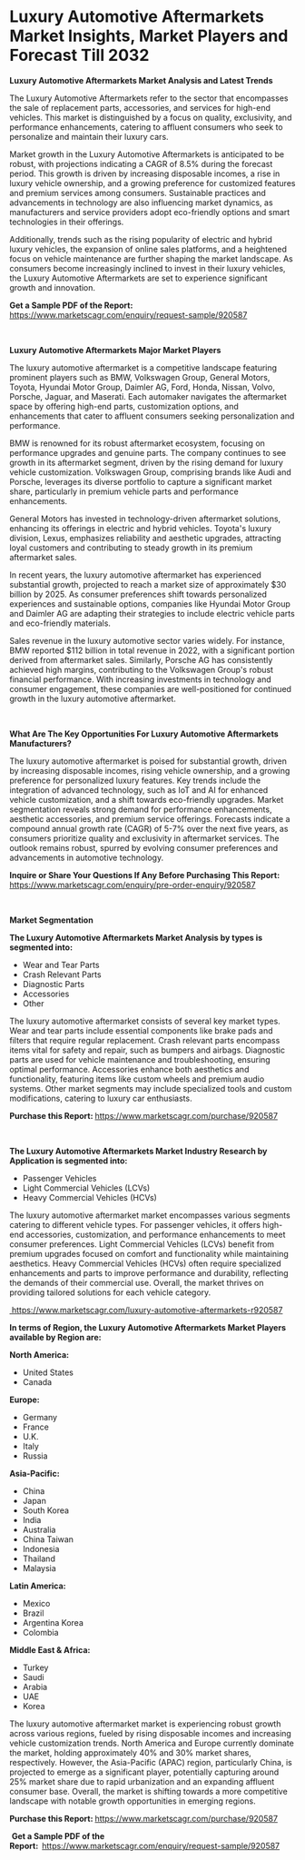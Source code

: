 <p><h1>Luxury Automotive Aftermarkets Market Insights, Market Players and Forecast Till 2032</h1></p><p><strong>Luxury Automotive Aftermarkets Market Analysis and Latest Trends</strong></p>
<p><p>The Luxury Automotive Aftermarkets refer to the sector that encompasses the sale of replacement parts, accessories, and services for high-end vehicles. This market is distinguished by a focus on quality, exclusivity, and performance enhancements, catering to affluent consumers who seek to personalize and maintain their luxury cars.</p><p>Market growth in the Luxury Automotive Aftermarkets is anticipated to be robust, with projections indicating a CAGR of 8.5% during the forecast period. This growth is driven by increasing disposable incomes, a rise in luxury vehicle ownership, and a growing preference for customized features and premium services among consumers. Sustainable practices and advancements in technology are also influencing market dynamics, as manufacturers and service providers adopt eco-friendly options and smart technologies in their offerings.</p><p>Additionally, trends such as the rising popularity of electric and hybrid luxury vehicles, the expansion of online sales platforms, and a heightened focus on vehicle maintenance are further shaping the market landscape. As consumers become increasingly inclined to invest in their luxury vehicles, the Luxury Automotive Aftermarkets are set to experience significant growth and innovation.</p></p>
<p><strong>Get a Sample PDF of the Report:&nbsp;</strong> <a href="https://www.marketscagr.com/enquiry/request-sample/920587?utm_campaign=3661&utm_medium=2&utm_source=Github&utm_content=ia&utm_term=18042025&utm_id=luxury-automotive-aftermarkets">https://www.marketscagr.com/enquiry/request-sample/920587</a></p>
<p>&nbsp;</p>
<p><strong>Luxury Automotive Aftermarkets Major Market Players</strong></p>
<p><p>The luxury automotive aftermarket is a competitive landscape featuring prominent players such as BMW, Volkswagen Group, General Motors, Toyota, Hyundai Motor Group, Daimler AG, Ford, Honda, Nissan, Volvo, Porsche, Jaguar, and Maserati. Each automaker navigates the aftermarket space by offering high-end parts, customization options, and enhancements that cater to affluent consumers seeking personalization and performance.</p><p>BMW is renowned for its robust aftermarket ecosystem, focusing on performance upgrades and genuine parts. The company continues to see growth in its aftermarket segment, driven by the rising demand for luxury vehicle customization. Volkswagen Group, comprising brands like Audi and Porsche, leverages its diverse portfolio to capture a significant market share, particularly in premium vehicle parts and performance enhancements.</p><p>General Motors has invested in technology-driven aftermarket solutions, enhancing its offerings in electric and hybrid vehicles. Toyota's luxury division, Lexus, emphasizes reliability and aesthetic upgrades, attracting loyal customers and contributing to steady growth in its premium aftermarket sales.</p><p>In recent years, the luxury automotive aftermarket has experienced substantial growth, projected to reach a market size of approximately $30 billion by 2025. As consumer preferences shift towards personalized experiences and sustainable options, companies like Hyundai Motor Group and Daimler AG are adapting their strategies to include electric vehicle parts and eco-friendly materials.</p><p>Sales revenue in the luxury automotive sector varies widely. For instance, BMW reported $112 billion in total revenue in 2022, with a significant portion derived from aftermarket sales. Similarly, Porsche AG has consistently achieved high margins, contributing to the Volkswagen Group's robust financial performance. With increasing investments in technology and consumer engagement, these companies are well-positioned for continued growth in the luxury automotive aftermarket.</p></p>
<p>&nbsp;</p>
<p><strong>What Are The Key Opportunities For Luxury Automotive Aftermarkets Manufacturers?</strong></p>
<p><p>The luxury automotive aftermarket is poised for substantial growth, driven by increasing disposable incomes, rising vehicle ownership, and a growing preference for personalized luxury features. Key trends include the integration of advanced technology, such as IoT and AI for enhanced vehicle customization, and a shift towards eco-friendly upgrades. Market segmentation reveals strong demand for performance enhancements, aesthetic accessories, and premium service offerings. Forecasts indicate a compound annual growth rate (CAGR) of 5-7% over the next five years, as consumers prioritize quality and exclusivity in aftermarket services. The outlook remains robust, spurred by evolving consumer preferences and advancements in automotive technology.</p></p>
<p><strong>Inquire or Share Your Questions If Any Before Purchasing This Report:</strong> <a href="https://www.marketscagr.com/enquiry/pre-order-enquiry/920587?utm_campaign=3661&utm_medium=2&utm_source=Github&utm_content=ia&utm_term=18042025&utm_id=luxury-automotive-aftermarkets">https://www.marketscagr.com/enquiry/pre-order-enquiry/920587</a></p>
<p>&nbsp;</p>
<p><strong>Market Segmentation</strong></p>
<p><strong>The Luxury Automotive Aftermarkets Market Analysis by types is segmented into:</strong></p>
<p><ul><li>Wear and Tear Parts</li><li>Crash Relevant Parts</li><li>Diagnostic Parts</li><li>Accessories</li><li>Other</li></ul></p>
<p><p>The luxury automotive aftermarket consists of several key market types. Wear and tear parts include essential components like brake pads and filters that require regular replacement. Crash relevant parts encompass items vital for safety and repair, such as bumpers and airbags. Diagnostic parts are used for vehicle maintenance and troubleshooting, ensuring optimal performance. Accessories enhance both aesthetics and functionality, featuring items like custom wheels and premium audio systems. Other market segments may include specialized tools and custom modifications, catering to luxury car enthusiasts.</p></p>
<p><strong>Purchase this Report:&nbsp;</strong><a href="https://www.marketscagr.com/purchase/920587?utm_campaign=3661&utm_medium=2&utm_source=Github&utm_content=ia&utm_term=18042025&utm_id=luxury-automotive-aftermarkets">https://www.marketscagr.com/purchase/920587</a></p>
<p>&nbsp;</p>
<p><strong>The Luxury Automotive Aftermarkets Market Industry Research by Application is segmented into:</strong></p>
<p><ul><li>Passenger Vehicles</li><li>Light Commercial Vehicles (LCVs)</li><li>Heavy Commercial Vehicles (HCVs)</li></ul></p>
<p><p>The luxury automotive aftermarket market encompasses various segments catering to different vehicle types. For passenger vehicles, it offers high-end accessories, customization, and performance enhancements to meet consumer preferences. Light Commercial Vehicles (LCVs) benefit from premium upgrades focused on comfort and functionality while maintaining aesthetics. Heavy Commercial Vehicles (HCVs) often require specialized enhancements and parts to improve performance and durability, reflecting the demands of their commercial use. Overall, the market thrives on providing tailored solutions for each vehicle category.</p></p>
<p><a href="https://www.marketscagr.com/luxury-automotive-aftermarkets-r920587?utm_campaign=3661&utm_medium=2&utm_source=Github&utm_content=ia&utm_term=18042025&utm_id=luxury-automotive-aftermarkets">&nbsp;https://www.marketscagr.com/luxury-automotive-aftermarkets-r920587</a></p>
<p><strong>In terms of Region, the Luxury Automotive Aftermarkets Market Players available by Region are:</strong></p>
<p>
    <p> <strong> North America: </strong>
        <ul>
            <li>United States</li>
            <li>Canada</li>
        </ul>
        </p> 
    <p> <strong> Europe: </strong>
        <ul>
            <li>Germany</li>
            <li>France</li>
            <li>U.K.</li>
            <li>Italy</li>
            <li>Russia</li>
        </ul>
        </p> 
    <p> <strong> Asia-Pacific: </strong>
        <ul>
            <li>China</li>
            <li>Japan</li>
            <li>South Korea</li>
            <li>India</li>
            <li>Australia</li>
            <li>China Taiwan</li>
            <li>Indonesia</li>
            <li>Thailand</li>
            <li>Malaysia</li>
        </ul>
        </p> 
    <p> <strong> Latin America: </strong>
        <ul>
            <li>Mexico</li>
            <li>Brazil</li>
            <li>Argentina Korea</li>
            <li>Colombia</li>
        </ul>
        </p> 
    <p> <strong> Middle East & Africa: </strong>
        <ul>
            <li>Turkey</li>
            <li>Saudi</li>
            <li>Arabia</li>
            <li>UAE</li>
            <li>Korea</li>
        </ul>
    </p>
    </p>
<p><p>The luxury automotive aftermarket market is experiencing robust growth across various regions, fueled by rising disposable incomes and increasing vehicle customization trends. North America and Europe currently dominate the market, holding approximately 40% and 30% market shares, respectively. However, the Asia-Pacific (APAC) region, particularly China, is projected to emerge as a significant player, potentially capturing around 25% market share due to rapid urbanization and an expanding affluent consumer base. Overall, the market is shifting towards a more competitive landscape with notable growth opportunities in emerging regions.</p></p>
<p><strong>Purchase this Report: </strong><a href="https://www.marketscagr.com/purchase/920587?utm_campaign=3661&utm_medium=2&utm_source=Github&utm_content=ia&utm_term=18042025&utm_id=luxury-automotive-aftermarkets">https://www.marketscagr.com/purchase/920587</a></p>
<p>&nbsp;<strong>Get a Sample PDF of the Report:&nbsp;&nbsp;</strong><a href="https://www.marketscagr.com/enquiry/request-sample/920587?utm_campaign=3661&utm_medium=2&utm_source=Github&utm_content=ia&utm_term=18042025&utm_id=luxury-automotive-aftermarkets">https://www.marketscagr.com/enquiry/request-sample/920587</a></p>
<p><strong></strong></p>
<p><p></p><p></p><p></p></p>